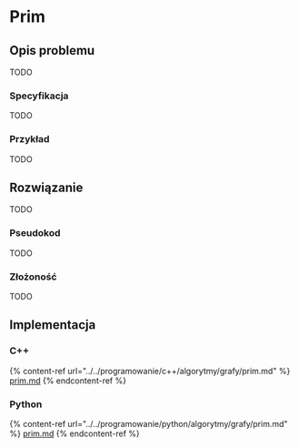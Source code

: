# Prim

## Opis problemu

TODO

### Specyfikacja

TODO

### Przykład

TODO

## Rozwiązanie

TODO

### Pseudokod

TODO

### Złożoność

TODO

## Implementacja

### C++

{% content-ref url="../../programowanie/c++/algorytmy/grafy/prim.md" %}
[prim.md](../../programowanie/c++/algorytmy/grafy/prim.md)
{% endcontent-ref %}

### Python

{% content-ref url="../../programowanie/python/algorytmy/grafy/prim.md" %}
[prim.md](../../programowanie/python/algorytmy/grafy/prim.md)
{% endcontent-ref %}
